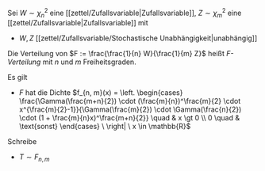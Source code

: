 Sei $W \sim \chi_n^2$ eine [[zettel/Zufallsvariable|Zufallsvariable]], $Z \sim \chi_m^2$ eine [[zettel/Zufallsvariable|Zufallsvariable]] mit
- $W, Z$ [[zettel/Zufallsvariable/Stochastische Unabhängigkeit|unabhängig]]

Die Verteilung von $F := \frac{\frac{1}{n} W}{\frac{1}{m} Z}$ heißt *F-Verteilung* mit $n$ und $m$ Freiheitsgraden.

Es gilt
- $F$ hat die Dichte $f_{n, m}(x) = \left. \begin{cases} \frac{\Gamma(\frac{m+n}{2}) \cdot (\frac{m}{n})^\frac{m}{2} \cdot x^{\frac{m}{2}-1}}{\Gamma(\frac{m}{2}) \cdot \Gamma(\frac{n}{2}) \cdot (1 + \frac{m}{n}x)^\frac{m+n}{2}} \quad & x \gt 0 \\ 0 \quad & \text{sonst} \end{cases} \ \right| \ x \in \mathbb{R}$

Schreibe
- $T \sim F_{n, m}$